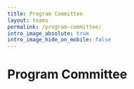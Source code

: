 ```yaml
---
title: Program Committee
layout: teams
permalink: /program-committee/
intro_image_absolute: true
intro_image_hide_on_mobile: false
---
```


# Program Committee

